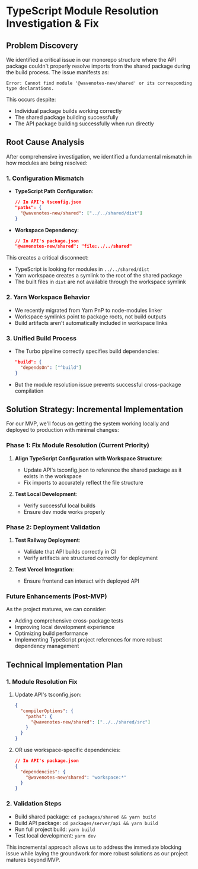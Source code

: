 # TypeScript Module Resolution Investigation & Fix

## Problem Discovery

We identified a critical issue in our monorepo structure where the API package couldn't properly resolve imports from the shared package during the build process. The issue manifests as:

```
Error: Cannot find module '@wavenotes-new/shared' or its corresponding type declarations.
```

This occurs despite:
- Individual package builds working correctly
- The shared package building successfully
- The API package building successfully when run directly

## Root Cause Analysis

After comprehensive investigation, we identified a fundamental mismatch in how modules are being resolved:

### 1. Configuration Mismatch

- **TypeScript Path Configuration**: 
  ```json
  // In API's tsconfig.json
  "paths": {
    "@wavenotes-new/shared": ["../../shared/dist"]
  }
  ```

- **Workspace Dependency**:
  ```json
  // In API's package.json
  "@wavenotes-new/shared": "file:../../shared"
  ```

This creates a critical disconnect:
- TypeScript is looking for modules in `../../shared/dist`
- Yarn workspace creates a symlink to the root of the shared package
- The built files in `dist` are not available through the workspace symlink

### 2. Yarn Workspace Behavior

- We recently migrated from Yarn PnP to node-modules linker
- Workspace symlinks point to package roots, not build outputs
- Build artifacts aren't automatically included in workspace links

### 3. Unified Build Process

- The Turbo pipeline correctly specifies build dependencies:
  ```json
  "build": {
    "dependsOn": ["^build"]
  }
  ```
- But the module resolution issue prevents successful cross-package compilation

## Solution Strategy: Incremental Implementation

For our MVP, we'll focus on getting the system working locally and deployed to production with minimal changes:

### Phase 1: Fix Module Resolution (Current Priority)

1. **Align TypeScript Configuration with Workspace Structure**:
   - Update API's tsconfig.json to reference the shared package as it exists in the workspace
   - Fix imports to accurately reflect the file structure

2. **Test Local Development**:
   - Verify successful local builds
   - Ensure dev mode works properly

### Phase 2: Deployment Validation

1. **Test Railway Deployment**:
   - Validate that API builds correctly in CI
   - Verify artifacts are structured correctly for deployment

2. **Test Vercel Integration**:
   - Ensure frontend can interact with deployed API

### Future Enhancements (Post-MVP)

As the project matures, we can consider:

- Adding comprehensive cross-package tests
- Improving local development experience
- Optimizing build performance
- Implementing TypeScript project references for more robust dependency management

## Technical Implementation Plan

### 1. Module Resolution Fix

1. Update API's tsconfig.json:
   ```json
   {
     "compilerOptions": {
       "paths": {
         "@wavenotes-new/shared": ["../../shared/src"]
       }
     }
   }
   ```

2. OR use workspace-specific dependencies:
   ```json
   // In API's package.json
   {
     "dependencies": {
       "@wavenotes-new/shared": "workspace:*"
     }
   }
   ```

### 2. Validation Steps

- Build shared package: `cd packages/shared && yarn build`
- Build API package: `cd packages/server/api && yarn build`
- Run full project build: `yarn build`
- Test local development: `yarn dev`

This incremental approach allows us to address the immediate blocking issue while laying the groundwork for more robust solutions as our project matures beyond MVP. 